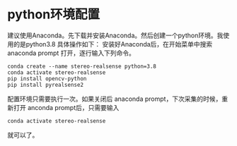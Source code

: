 # python环境配置
建议使用Anaconda。先下载并安装Anaconda。然后创建一个python环境。我使用的是python3.8
具体操作如下：
安装好Anaconda后，在开始菜单中搜索 anaconda prompt 打开，逐行输入下列命令。
```
conda create --name stereo-realsense python=3.8
conda activate stereo-realsense
pip install opencv-python
pip install pyrealsense2
```

配置环境只需要执行一次。如果关闭后 anaconda prompt，下次采集的时候，重新打开 anconda prompt后，只需要输入
```
conda activate stereo-realsense
```
就可以了。